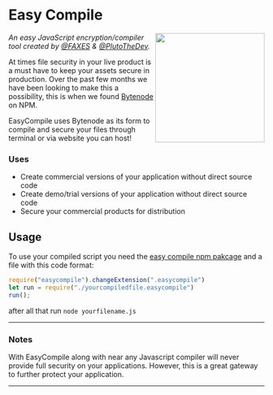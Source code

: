 # Easy Compile

<img align="right" height="215" width="215" alt="" src="https://faxes.zone/i/vv8VD.png" />

*An easy JavaScript encryption/compiler tool created by [@FAXES](https://github.com/FAXES) & [@PlutoTheDev](https://github.com/braxtongpoll).*

At times file security in your live product is a must have to keep your assets secure in production. Over the past few months we have been looking to make this a possibility, this is when we found [Bytenode](https://www.npmjs.com/package/bytenode) on NPM.

EasyCompile uses Bytenode as its form to compile and secure your files through terminal or via website you can host!

### Uses

- Create commercial versions of your application without direct source code
- Create demo/trial versions of your application without direct source code
- Secure your commercial products for distribution

## Usage
To use your compiled script you need the [easy compile npm pakcage](https://www.npmjs.com/package/easycompile) and a file with this code format: 
```js
require("easycompile").changeExtension(".easycompile")
let run = require("./yourcompiledfile.easycompile")
run();
```
after all that run `node yourfilename.js`

---
### Notes
With EasyCompile along with near any Javascript compiler will never provide full security on your applications. However, this is a great gateway to further protect your application.

---
